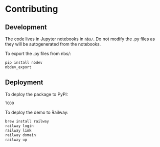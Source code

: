 # Contributing

## Development

The code lives in Jupyter notebooks in `nbs/`. Do not modify the .py files as they will be autogenerated from the notebooks.

To export the .py files from nbs/:

```bash
pip install nbdev
nbdev_export
```

## Deployment

To deploy the package to PyPI:

```bash
TODO
```

To deploy the demo to Railway:

```bash
brew install railway
railway login
railway link
railway domain
railway up
```
